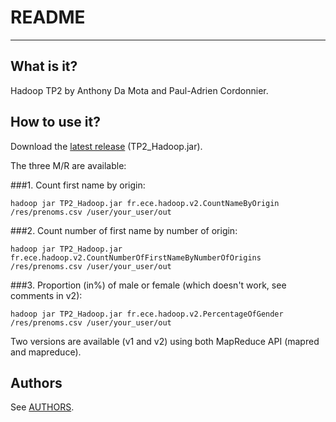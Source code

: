 # README
----

## What is it?
Hadoop TP2 by Anthony Da Mota and Paul-Adrien Cordonnier.


## How to use it?

Download the [latest release][last release] (TP2_Hadoop.jar).

The three M/R are available:

###1. Count first name by origin:

`hadoop jar TP2_Hadoop.jar fr.ece.hadoop.v2.CountNameByOrigin /res/prenoms.csv /user/your_user/out`

###2. Count number of first name by number of origin:

`hadoop jar TP2_Hadoop.jar fr.ece.hadoop.v2.CountNumberOfFirstNameByNumberOfOrigins /res/prenoms.csv /user/your_user/out`

###3. Proportion (in%) of male or female (which doesn't work, see comments in v2):

`hadoop jar TP2_Hadoop.jar fr.ece.hadoop.v2.PercentageOfGender /res/prenoms.csv /user/your_user/out`


Two versions are available (v1 and v2) using both MapReduce API (mapred and mapreduce).
## Authors
See [AUTHORS][AUTHORS].


[AUTHORS]: <AUTHORS>
[last release]: <https://github.com/Meldoyo/TP2Hadoop/releases/latest>